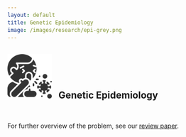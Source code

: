 ```yaml
---
layout: default
title: Genetic Epidemiology
image: /images/research/epi-grey.png
---
```


## <img style="width:100px; padding-right: 10px;" src="/images/research/epi-grey.png"> Genetic Epidemiology
<br/>


For further overview of the problem, see our [review paper](/papers/cappello-phylodynamics-review/).

